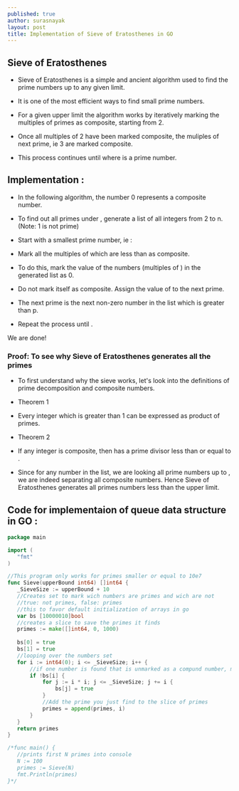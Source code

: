 ```yaml
---
published: true
author: surasnayak
layout: post
title: Implementation of Sieve of Eratosthenes in GO
---
```


## Sieve of Eratosthenes

- Sieve of Eratosthenes is a simple and ancient algorithm used to find the prime numbers up to any given limit. 
- It is one of the most efficient ways to find small prime numbers.

- For a given upper limit  the algorithm works by iteratively marking the multiples of primes as composite, starting from 2. 
- Once all multiples of 2 have been marked composite, the muliples of next prime, ie 3 are marked composite. 
- This process continues until  where  is a prime number.

## Implementation :

- In the following algorithm, the number 0 represents a composite number.

- To find out all primes under , generate a list of all integers from 2 to n. (Note: 1 is not prime)
- Start with a smallest prime number, ie :
- Mark all the multiples of  which are less than  as composite. 
- To do this, mark the value of the numbers (multiples of ) in the generated list as 0. 
- Do not mark  itself as composite.
Assign the value of  to the next prime. 
- The next prime is the next non-zero number in the list which is greater than p.
- Repeat the process until .

We are done!


### Proof: To see why Sieve of Eratosthenes generates all the primes

- To first understand why the sieve works, let's look into the definitions of prime decomposition and composite numbers.

- Theorem 1

- Every integer which is greater than 1 can be expressed as product of primes.

- Theorem 2

- If any integer  is composite, then  has a prime divisor less than or equal to .

- Since for any number  in the list, we are looking all prime numbers up to , we are indeed separating all composite numbers.
 Hence Sieve of Eratosthenes generates all primes numbers less than the upper limit. 
 
 ## Code for implementaion of queue data structure in GO :
 
 ```go
 package main

import (
	"fmt"
)

//This program only works for primes smaller or equal to 10e7
func Sieve(upperBound int64) []int64 {
	_SieveSize := upperBound + 10
	//Creates set to mark wich numbers are primes and wich are not
	//true: not primes, false: primes
	//this to favor default initialization of arrays in go
	var bs [10000010]bool
	//creates a slice to save the primes it finds
	primes := make([]int64, 0, 1000)
	
	bs[0] = true
	bs[1] = true
	//looping over the numbers set
	for i := int64(0); i <= _SieveSize; i++ {
		//if one number is found that is unmarked as a compund number, mark all its multiples
		if !bs[i] {
			for j := i * i; j <= _SieveSize; j += i {
				bs[j] = true
			}
			//Add the prime you just find to the slice of primes
			primes = append(primes, i)
		}
	}
	return primes
}

/*func main() {
	//prints first N primes into console
	N := 100
	primes := Sieve(N)
	fmt.Println(primes)
}*/
 
 ```
